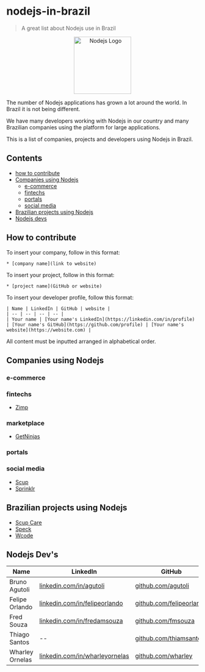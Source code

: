 # nodejs-in-brazil

> A great list about Nodejs use in Brazil

<p align="center">
  <img src="https://github.com/woliveiras/nodejs-in-brazil/blob/master/assets/logo-hexagon.png?raw=true" alt="Nodejs Logo" title="Nodejs Logo" width="150px">
</p>

The number of Nodejs applications has grown a lot around the world. In Brazil it is not being different.

We have many developers working with Nodejs in our country and many Brazilian companies using the platform for large applications.

This is a list of companies, projects and developers using Nodejs in Brazil.

## Contents

* [how to contribute](#how-to-contribute)
* [Companies using Nodejs](#companies-using-nodejs)
  * [e-commerce](#e-commerce)
  * [fintechs](#fintechs)
  * [portals](#portals)
  * [social media](#social-media)
* [Brazilian projects using Nodejs](#brazilian-projects-using-nodejs)
* [Nodejs devs](#nodejs-devs)

## How to contribute

To insert your company, follow in this format:

```
* [company name](link to website)
```

To insert your project, follow in this format:

```
* [project name](GitHub or website)
```

To insert your developer profile, follow this format:

```
| Name | LinkedIn | GitHub | website |
| -- | -- | -- | -- |
| Your name | [Your name's LinkedIn](https://linkedin.com/in/profile) | [Your name's GitHub](https://github.com/profile) | [Your name's website](https://website.com) |
```

All content must be inputted arranged in alphabetical order.

## Companies using Nodejs

### e-commerce

### fintechs

* [Zimp](https://zimp.me)

### marketplace
* [GetNinjas](https://www.getninjas.com.br/)

### portals

### social media

* [Scup](https://www.scup.com/pt/)
* [Sprinklr](https://www.sprinklr.com/pt-br/)

## Brazilian projects using Nodejs

* [Scup Care](https://www.scup.com/en/)
* [Speck](https://github.com/scup/speck)
* [Wcode](https://github.com/fmsouza/wcode)

## Nodejs Dev's

| Name | LinkedIn | GitHub | website |
|------|----------|--------|---------|
| Bruno Agutoli | [linkedin.com/in/agutoli](https://www.linkedin.com/in/agutoli/) | [github.com/agutoli](https://github.com/agutoli) | -- |
| Felipe Orlando | [linkedin.com/in/felipeorlando](https://www.linkedin.com/in/felipeorlando/) | [github.com/felipeorlando](https://github.com/felipeorlando) | [felipeorlando.github.io](http://felipeorlando.github.io/) |
| Fred Souza | [linkedin.com/in/fredamsouza](https://www.linkedin.com/in/fredamsouza/) | [github.com/fmsouza](https://github.com/fmsouza) | -- |
| Thiago Santos | -- | [github.com/thiamsantos](https://github.com/thiamsantos) | -- |
| Wharley Ornelas | [linkedin.com/in/wharleyornelas](https://www.linkedin.com/in/wharley-ornelas-da-rocha-65420932/) | [github.com/wharley](https://github.com/wharley) | [wharleyornelas](http://wharleyornelas.com) |
